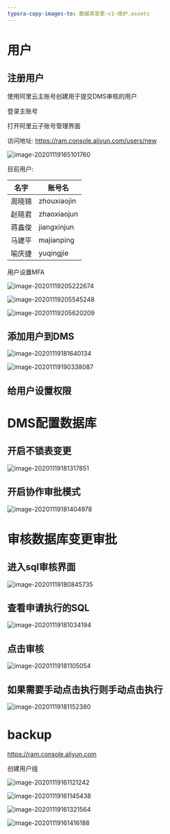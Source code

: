 ```yaml
---
typora-copy-images-to: 数据库变更-v1-维护.assets
---
```


# 用户

## 注册用户

使用阿里云主账号创建用于提交DMS审核的用户

登录主账号

打开阿里云子账号管理界面

访问地址: https://ram.console.aliyun.com/users/new

![image-20201119165101760](数据库变更-v1-维护.assets/image-20201119165101760.png)

目前用户: 

| 名字   | 账号名      |
| ------ | ----------- |
| 周晓锦 | zhouxiaojin |
| 赵晓君 | zhaoxiaojun |
| 蒋鑫俊 | jiangxinjun |
| 马建平 | majianping  |
| 喻庆捷 | yuqingjie   |

用户设置MFA

![image-20201119205222674](数据库变更-v1-维护.assets/image-20201119205222674.png)

![image-20201119205545248](数据库变更-v1-维护.assets/image-20201119205545248.png)

![image-20201119205620209](数据库变更-v1-维护.assets/image-20201119205620209.png)



## 添加用户到DMS

![image-20201119181640134](数据库变更-v1-维护.assets/image-20201119181640134.png)

![image-20201119190338087](数据库变更-v1-维护.assets/image-20201119190338087.png)

## 给用户设置权限



# DMS配置数据库

## 开启不锁表变更

![image-20201119181317851](数据库变更-v1-维护.assets/image-20201119181317851.png)

## 开启协作审批模式

![image-20201119181404978](数据库变更-v1-维护.assets/image-20201119181404978.png)

# 审核数据库变更审批

## 进入sql审核界面

![image-20201119180845735](数据库变更-v1-维护.assets/image-20201119180845735.png)



## 查看申请执行的SQL

![image-20201119181034194](数据库变更-v1-维护.assets/image-20201119181034194.png)

## 点击审核

![image-20201119181105054](数据库变更-v1-维护.assets/image-20201119181105054.png)

## 如果需要手动点击执行则手动点击执行

![image-20201119181152380](数据库变更-v1-维护.assets/image-20201119181152380.png)



# backup















https://ram.console.aliyun.com

创建用户组

![image-20201119161121242](数据库变更-v1-维护.assets/image-20201119161121242.png)

![image-20201119161145438](数据库变更-v1-维护.assets/image-20201119161145438.png)

![image-20201119161321564](数据库变更-v1-维护.assets/image-20201119161321564.png)

![image-20201119161416188](数据库变更-v1-维护.assets/image-20201119161416188.png)












